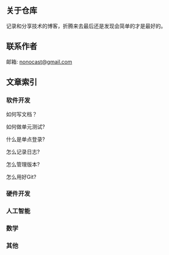 ## 关于仓库

记录和分享技术的博客，折腾来去最后还是发现会简单的才是最好的。

## 联系作者

邮箱: nonocast@gmail.com

## 文章索引

### 软件开发

如何写文档？

如何做单元测试?

什么是单点登录?

怎么记录日志?

怎么管理版本?

怎么用好Git?

### 硬件开发

### 人工智能

### 数学

### 其他
